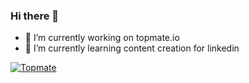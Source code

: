### Hi there 👋

- 🔭 I’m currently working on topmate.io
- 🌱 I’m currently learning content creation for linkedin 

[![Topmate](https://topmate-readme-badge.onrender.com/nilesh?style=flat)](https://topmate.io/nilesh)
